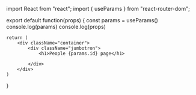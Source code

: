 import React from "react";
import { useParams } from "react-router-dom";


export default function(props) {
    const params = useParams()
    console.log(params)
    console.log(props)

    return (
        <div className="container">
            <div className="jumbotron">
                <h1>People {params.id} page</h1>
        
            </div>
        </div>
    )
}


